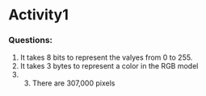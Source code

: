 # Activity1

### Questions:
1. It takes 8 bits to represent the valyes from 0 to 255.
2. It takes 3 bytes to represent a color in the RGB model
3. 3. There are 307,000 pixels